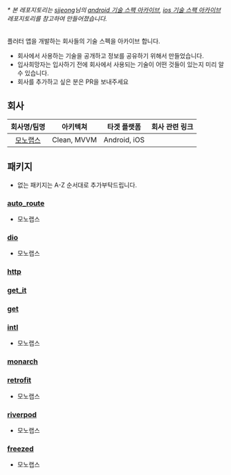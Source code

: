 ###### * 본 레포지토리는 [sjjeong](https://github.com/sjjeong)님의 [android 기술 스팩 아카이브](https://github.com/sjjeong/android-tech-spec-in-korea-company), [ios 기술 스팩 아카이브](https://github.com/sjjeong/ios-tech-spec-in-korea-company) 레포지토리를 참고하여 만들어졌습니다.

플러터 앱을 개발하는 회사들의 기술 스펙을 아카이브 합니다.
* 회사에서 사용하는 기술을 공개하고 정보를 공유하기 위해서 만들었습니다.
* 입사희망자는 입사하기 전에 회사에서 사용되는 기술이 어떤 것들이 있는지 미리 알 수 있습니다.
* 회사를 추가하고 싶은 분은 PR을 보내주세요

## 회사

|회사명/팀명|아키텍쳐|타겟 플랫폼|회사 관련 링크|
|:-:|:-:|:-:|:-:|
|[모노랩스](https://monolabs.io)|Clean, MVVM| Android, iOS ||

## 패키지
* 없는 패키지는 A-Z 순서대로 추가부탁드립니다.

### [auto_route](https://pub.dev/packages/auto_route)
- 모노랩스

### [dio](https://pub.dev/packages/dio)
- 모노랩스

### [http](https://pub.dev/packages/http)

### [get_it](https://pub.dev/packages/get_it)

### [get](https://pub.dev/packages/get)

### [intl](https://pub.dev/packages/intl)
- 모노랩스

### [monarch](https://monarchapp.io/)

### [retrofit](https://pub.dev/packages/retrofit)
- 모노랩스

### [riverpod](https://pub.dev/packages/riverpod)
- 모노랩스

### [freezed](https://pub.dev/packages/freezed)
- 모노랩스
